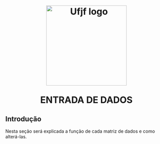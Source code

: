 

<h1 align="center">
  <img src="https://github.com/humbertoAGjf/Dissertacao-Humberto-Ufjf/blob/main/Imagens/Logo_da_UFJF.png" alt="Ufjf logo" width="250"/>
<p>   </p>
<p> ENTRADA DE DADOS </p>
</h1>

## Introdução

Nesta seção será explicada a função de cada matriz de dados e como alterá-las.


